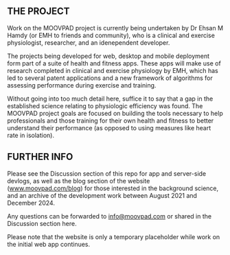 ## THE PROJECT

Work on the MOOVPAD project is currently being undertaken by Dr Ehsan M Hamdy (or EMH to friends and community), who is a clinical and exercise physiologist, researcher, and an idenependent developer. 

The projects being developed for web, desktop and mobile deployment form part of a suite of health and fitness apps. These apps will make use of research completed in clinical and exercise physiology by EMH, which has led to several patent applications and a new framework of algorithms for assessing performance during exercise and training. 

Without going into too much detail here, suffice it to say that a gap in the established science relating to physiologic efficiency was found. The MOOVPAD project goals are focused on building the tools necessary to help professionals and those training for their own health and fitness to better understand their performance (as opposed to using measures like heart rate in isolation).

## FURTHER INFO

Please see the Discussion section of this repo for app and server-side devlogs, as well as the blog section of the website (www.moovpad.com/blog) for those interested in the background science, and an archive of the development work between August 2021 and December 2024. 

Any questions can be forwarded to info@moovpad.com or shared in the Discussion section here. 

Please note that the website is only a temporary placeholder while work on the initial web app continues.
